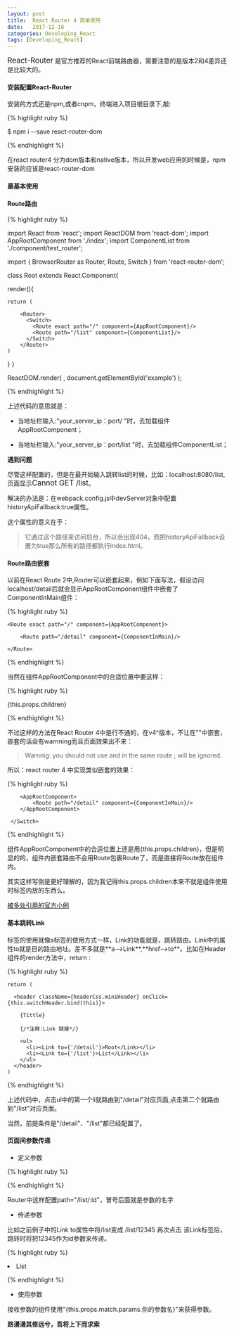 ```yaml
---
layout: post
title:  React Router 4 简单使用
date:   2017-12-18
categories: Developing_React
tags: [Developing_React]
---
```

<big>React-Router</big> 是官方推荐的React前端路由器，需要注意的是版本2和4差异还是比较大的。

#### 安装配置React-Router

安装的方式还是npm,或者cnpm，终端进入项目根目录下,敲:

{% highlight ruby %}

$ npm i --save react-router-dom 

{% endhighlight %}

在react router4  分为dom版本和native版本，所以开发web应用的时候是，npm安装的应该是react-router-dom 

#### 最基本使用

#### Route路由

{% highlight ruby %}

import React from 'react';
import ReactDOM from 'react-dom';
import AppRootComponent from './index';
import ComponentList from './component/test_router';

import {
  BrowserRouter as Router,
  Route,
  Switch
} from 'react-router-dom';

class Root extends React.Component{

  render(){

    return (

        <Router>
          <Switch>
            <Route exact path="/" component={AppRootComponent}/>
            <Route path="/list" component={ComponentList}/>
          </Switch>
        </Router>
    )
  }
}

ReactDOM.render(
  <Root/>,
  document.getElementById('example')
);


{% endhighlight %}

上述代码的意思就是：

* 当地址栏输入:"your_server_ip：port/ "时，去加载组件AppRootComponent；

* 当地址栏输入:"your_server_ip：port/list "时，去加载组件ComponentList；

**遇到问题**

尽管这样配置的，但是在最开始输入跳转list的时候，比如：localhost:8080/list,页面显示<big>Cannot GET /list</big>。

解决的办法是：在webpack.config.js中devServer对象中配置historyApiFallback:true属性。

这个属性的意义在于：

>它通过这个路径来访问后台，所以会出现404，而把historyApiFallback设置为true那么所有的路径都执行index.html。

#### Route路由嵌套

以前在React Route 2中,Router可以嵌套起来，例如下面写法，假设访问localhost/detail后就会显示AppRootComponent组件中嵌套了ComponentInMain组件：

{% highlight ruby %}

<Router>

    <Route exact path="/" component={AppRootComponent}>
	
		<Route path="/detail" component={ComponentInMain}/>

    </Route>
     
</Router>

{% endhighlight %}

当然在组件AppRootComponent中的合适位置中要这样：

{% highlight ruby %}

{this.props.children}

{% endhighlight %}

不过这样的方法在React Router 4中是行不通的，在v4^版本，不让在"<Route>"中嵌套，嵌套的话会有warnning而且页面效果出不来：

>Warnnig: you should not use <Route component > and <Route children> in the same route ;<Route children> will be ignored.


所以：react router 4 中实现类似嵌套的效果：

{% highlight ruby %}

<Router>
    <Switch>
        <Route exact path="/" component={AppRootComponent}>
        </Route>

        <AppRootComponent>
            <Route path="/detail" component={ComponentInMain}/>
        </AppRootComponent>

     </Switch>
</Router>

{% endhighlight %}

组件AppRootComponent中的合适位置上还是用{this.props.children}，但是明显的的，组件内嵌套路由不会用Route包裹Route了，而是直接将Route放在组件内。

其实这样写倒是更好理解的，因为我记得this.props.children本来不就是组件使用时标签内放的东西么。

[被多处引用的官方小例](https://reacttraining.com/react-router/web/example/basic)

#### 基本跳转Link

<Link>标签的使用就像a标签的使用方式一样，Link的功能就是，跳转路由。Link中的属性to就是目的路由地址。差不多就是**a-->Link**,**href-->to**。比如在Header组件的render方法中，return :

{% highlight ruby %}

    return (

      <header className={headerCss.miniHeader} onClick={this.switchHeader.bind(this)}>
      
        {Tittle}

        {/*注释:Link 链接*/}

        <ul>
          <li><Link to={'/detail'}>Root</Link></li>
          <li><Link to={'/list'}>List</Link></li>
        </ul>
      </header>
    )

{% endhighlight %}

上述代码中，点击ul中的第一个li就路由到"/detail"对应页面,点击第二个就路由到"/list"对应页面。

当然，前提条件是"/detail"、"/list"都已经配置了。

#### 页面间参数传递

* 定义参数

{% highlight ruby %}

<Route path="/list/:id" component={ComponentList}/>

{% endhighlight %}

Router中这样配置path="/list/:id"，冒号后面就是参数的名字

* 传递参数

比如之前例子中的Link to属性中将/list变成 /list/12345 再次点击 该Link标签后，跳转时将把12345作为id参数来传递。

{% highlight ruby %}

<li><Link to={'/list/12345'}>List</Link></li>

{% endhighlight %}

* 使用参数

接收参数的组件使用"{this.props.match.params.你的参数名}"来获得参数。

__路漫漫其修远兮，吾将上下而求索__

